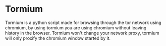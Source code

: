 Tormium
=======

Tormium is a python script made for browsing through the tor network using chromium, by using tormium you are using chromium without leaving history in the browser. Tormium won't change your network proxy, tormium will only proxify the chromium window started by it.
